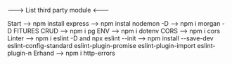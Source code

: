 ---> List third party module <---

Start  --> npm install express 
       --> npm instal nodemon -D 
       --> npm i morgan -D
FITURES
CRUD   --> npm i pg
ENV    --> npm i dotenv
CORS   --> npm i cors
Linter --> npm i eslint -D and npx eslint --init
       --> npm install --save-dev eslint-config-standard eslint-plugin-promise eslint-plugin-import eslint-plugin-n
Erhand --> npm i http-errors
